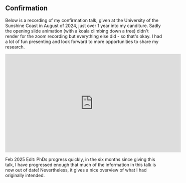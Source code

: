 
## Confirmation

Below is a recording of my confirmation talk, given at the University of the Sunshine Coast in August of 2024, just over 1 year into my canditure. Sadly the opening slide animation (with a koala climbing down a tree) didn't render for the zoom recording but everything else did - so that's okay. I had a lot of fun presenting and look forward to more opportunities to share my research.

<iframe width="560" height="315" src="https://www.youtube.com/embed/DrDJ6vk7Ur0" frameborder="0" allowfullscreen></iframe>

Feb 2025 Edit: PhDs progress quickly, in the six months since giving this talk, I have progressed enough that much of the information in this talk is now out of date! Nevertheless, it gives a nice overview of what I had originally intended.
